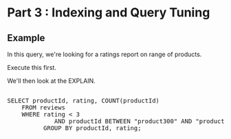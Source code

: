 # Part 3 : Indexing and Query Tuning

## Example
In this query, we're looking for a ratings report on range of products.

Execute this first.

We'll then look at the EXPLAIN.

<pre id="example"> 
SELECT productId, rating, COUNT(productId) 
    FROM reviews 
	WHERE rating < 3
             AND productId BETWEEN "product300" AND "product400" 
          GROUP BY productId, rating;
</pre>
